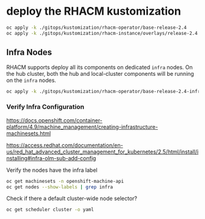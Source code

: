 # deploy the RHACM kustomization

```bash
oc apply -k ./gitops/kustomization/rhacm-operator/base-release-2.4
oc apply -k ./gitops/kustomization/rhacm-instance/overlays/release-2.4
```

## Infra Nodes

RHACM supports deploy all its components on dedicated `infra` nodes. On the hub cluster, both the hub and local-cluster components will be running on the `infra` nodes.

```bash
oc apply -k ./gitops/kustomization/rhacm-operator/base-release-2.4-infra
```
### Verify Infra Configuration

https://docs.openshift.com/container-platform/4.9/machine_management/creating-infrastructure-machinesets.html

https://access.redhat.com/documentation/en-us/red_hat_advanced_cluster_management_for_kubernetes/2.5/html/install/installing#infra-olm-sub-add-config

Verify the nodes have the infra label

```bash
oc get machinesets -n openshift-machine-api
oc get nodes --show-labels | grep infra
```

Check if there a default cluster-wide node selector?

```bash
oc get scheduler cluster -o yaml
```
